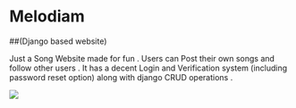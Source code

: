 # Melodiam
##(Django based website)

Just a Song Website made for fun . Users can Post their own songs and follow other users . 
It has a decent Login and Verification system (including password reset option)
 along with django CRUD operations .
 
![](https://github.com/Joe-Sin7h/Melodiam/blob/main/Capture.JPG/raw?=True)
